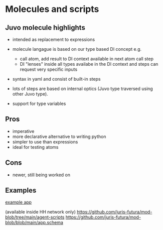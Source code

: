 # Molecules and scripts


## Juvo molecule highlights

* intended as replacement to expressions
* molecule langague is based on our type based DI concept e.g.
   - call atom, add result to DI context available in next atom call step
   - DI "lenses" inside all types availabe in the DI context and steps can request very specific inputs
* syntax in yaml and consist of built-in steps

* lots of steps are based on internal optics (Juvo type traversed using other Juvo type).
* support for type variables


## Pros

* imperative
* more declarative alternative to writing python
* simpler to use than expressions
* ideal for testing atoms

## Cons

* newer, still being worked on

## Examples

[example app](2_4_example_app/example-app.schema)

(available inside HH network only)
https://github.com/juris-futura/mod-blob/tree/main/agent-scripts
https://github.com/juris-futura/mod-blob/blob/main/app.schema





